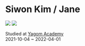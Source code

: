 # Siwon Kim / Jane
<img src="https://img.shields.io/badge/iOS-000000?style=flat-square&logo=Apple&logoColor=white"/></a>
<img src="https://img.shields.io/badge/Swift-F05138?style=flat-square&logo=Swift&logoColor=white"/></a>


Studied at [Yagom Academy](https://github.com/siwonkim0/yagom-academy)  
2021-10-04 ~ 2022-04-01 
